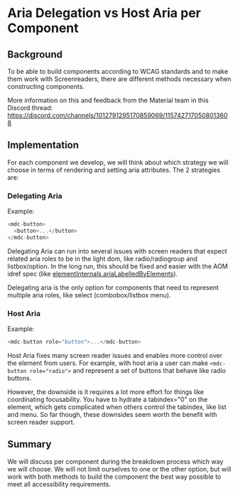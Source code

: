 # Aria Delegation vs Host Aria per Component

## Background

To be able to build components according to WCAG standards and to make them work
with Screenreaders, there are different methods necessary when constructing
components.

More information on this and feedback from the Material team in this Discord
thread: <https://discord.com/channels/1012791295170859069/1157427170508013608>

## Implementation

For each component we develop, we will think about which strategy we will choose
in terms of rendering and setting aria attributes. The 2 strategies are:

### Delegating Aria

Example:

```javascript
<mdc-button>
  <button>...</button>
</mdc-button>
```

Delegating Aria can run into several issues with screen readers that expect
related aria roles to be in the light dom, like radio/radiogroup and
listbox/option. In the long run, this should be fixed and easier with the AOM
idref spec (like
[elementInternals.ariaLabelledByElements](https://developer.mozilla.org/en-US/docs/Web/API/ElementInternals)).

Delegating aria is the only option for components that need to represent
multiple aria roles, like select (combobox/listbox menu).

### Host Aria

Example:

```javascript
<mdc-button role="button">...</mdc-button>
```

Host Aria fixes many screen reader issues and enables more control over the
element from users. For example, with host aria a user can make
`<mdc-button role="radio">` and represent a set of buttons that behave like
radio buttons.

However, the downside is it requires a lot more effort for things like
coordinating focusability. You have to hydrate a tabindex="0" on the element,
which gets complicated when others control the tabindex, like list and menu. So
far though, these downsides seem worth the benefit with screen reader support.

## Summary

We will discuss per component during the breakdown process which way we will
choose. We will not limit ourselves to one or the other option, but will work
with both methods to build the component the best way possible to meet all
accessibility requirements.
